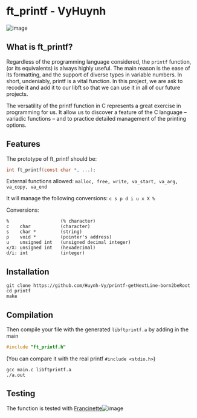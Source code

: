 # ft_printf - VyHuynh
![image](https://github.com/Huynh-Vy/printf-getNextLine-born2beRoot/assets/87691625/29ce3a92-d6f9-4b47-9173-bacbbe8966c9)


## What is ft_printf?
Regardless of the programming language considered, the ``printf`` function, (or its equivalents) is always highly useful. The main reason is the ease of its formatting, and the support of diverse types in variable numbers. In short, undeniably, printf is a vital function. In this project, we are ask to recode it and add it to our libft so that we can use it in all of our future projects.

The versatility of the printf function in C represents a great exercise in programming for us. It allow us to discover a feature of the C language – variadic functions – and to practice detailed management of the printing options.

## Features
The prototype of ft_printf should be:
```C 
int	ft_printf(const char *, ...); 
```
External functions allowed:
`` malloc, free, write, va_start, va_arg, va_copy, va_end ``

It will manage the following conversions: ``c s p d i u x X %``

Conversions:
```
%                   (% character)
c    char           (character)
s    char *         (string)
p    void *         (pointer's address)
u    unsigned int   (unsigned decimal integer)
x/X: unsigned int   (hexadecimal)
d/i: int            (integer)
```

## Installation
```
git clone https://github.com/Huynh-Vy/printf-getNextLine-born2beRoot
cd printf
make
```
## Compilation
Then compile your file with the generated ``libftprintf.a`` by adding in the main

``` C
#include "ft_printf.h"
````
(You can compare it with the real printf ``#include <stdio.h>``)
```
gcc main.c libftprintf.a
./a.out
```
## Testing
The function is tested with [Francinette](https://github.com/xicodomingues/francinette)![image](https://github.com/Huynh-Vy/libft-printf-getNextLine/assets/87691625/b10b8fe8-6db8-4c57-8710-72cc056973d6)

